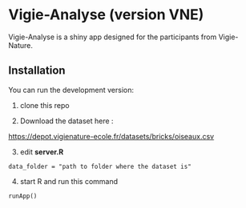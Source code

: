 # Vigie-Analyse (version VNE)

Vigie-Analyse is a shiny app designed for the participants from Vigie-Nature.

## Installation

You can run the development version:

1. clone this repo

2. Download the dataset here :

https://depot.vigienature-ecole.fr/datasets/bricks/oiseaux.csv

3. edit **server.R** 

```
data_folder = "path to folder where the dataset is"
```

4. start R and run this command

```
runApp()
```
